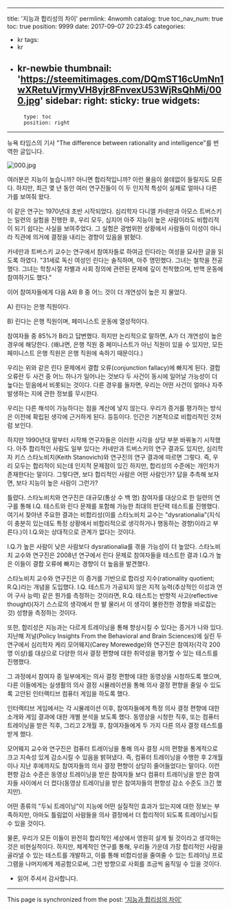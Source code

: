 
---
title: '지능과 합리성의 차이'
permlink: 4nwomh
catalog: true
toc_nav_num: true
toc: true
position: 9999
date: 2017-09-07 20:23:45
categories:
- kr
tags:
- kr
- kr-newbie
thumbnail: 'https://steemitimages.com/DQmST16cUmNn1wXRetuVjrmyVH8yjr8FnvexU53WjRsQhMi/000.jpg'
sidebar:
    right:
        sticky: true
widgets:
    -
        type: toc
        position: right
---


뉴욕 타임스의  기사 "The difference between rationality and intelligence"를 번역한 글입니다.

![000.jpg](https://steemitimages.com/DQmST16cUmNn1wXRetuVjrmyVH8yjr8FnvexU53WjRsQhMi/000.jpg)

여러분은 지능이 높습니까? 아니면 합리적입니까? 이런 물음이 쓸데없이 들릴지도 모른다. 하지만, 최근 몇 년 동안 여러 연구진들이 이 두 인지적 특성이 실제로 얼마나 다른 가를 보여줘 왔다. 

이 같은 연구는 1970년대 초반 시작되었다. 심리학자 다니엘 카네만과 아모스 트버스키는 일련의 실험을 진행한 후, 우리 모두, 심지어 아주 지능이 높은 사람이라도 비합리적이 되기 쉽다는 사실을 보여주었다. 그 실험은 광범위한 상황에서 사람들이 이성이 아니라 직관에 의거에 결정을 내리는 경향이 있음을 밝혔다. 

카네만과 트버스키 교수는 연구에서 참여자들로 하여금 린다라는 여성을 묘사한 글을 읽도록 하였다. "31세로 독신 여성인 린다는 솔직하며, 아주 명민했다. 그녀는 철학을 전공했다. 그녀는 학창시절 차별과 사회 정의에 관련된 문제에 깊이 천착했으며, 반핵 운동에 참여하기도 했다." 

이어 참여자들에게 다음 A와 B 중 어느 것이 더 개연성이 높은 지 물었다. 

A) 린다는 은행 직원이다. 

B) 린다는 은행 직원이며, 페미니스트 운동에 열성적이다. 

참여자들 중 85%가 B라고 답변했다. 하지만 논리적으로 말하면, A가 더 개연성이 높은 경우에 해당한다. (왜냐면, 은행 직원 중 페미니스트가 아닌 직원이 있을 수 있지만, 모든 페미니스트 은행 직원은 은행 직원에 속하기 때문이다.) 

우리는 위와 같은 린다 문제에서 결합 오류(conjunction fallacy)에 빠지게 된다. 결합 오류란 두 사건 중 어느 하나가 일어나는 것보다 두 사건이 동시에 일어날 가능성이 더 높다는 믿음에서 비롯되는 것이다. 다른 경우를 들자면, 우리는 어떤 사건이 얼마나 자주 발생하는 지에 관한 정보를 무시한다. 

우리는 다른 해석이 가능하다는 점을 계산에 넣지 않는다. 우리가 증거를 평가하는 방식은 이전에 확립된 생각에 근거하게 된다. 등등이다. 인간은 기본적으로 비합리적인 것처럼 보인다. 

하지만 1990년대 말부터 시작해 연구자들은 이러한 시각을 상당 부분 바꿔놓기 시작했다. 아주 합리적인 사람도 일부 있다는 카네만과 트버스키의 연구 결과도 있지만, 심리학자 키스 스타노비치(Keith Stanovich)와 연구진의 연구 결과에 따르면 그렇다. 즉, 우리 모두는 합리적이 되는데 인지적 문제점이 있긴 하지만, 합리성의 수준에는 개인차가 존재한다는 말이다. 그렇다면, 보다 합리적인 사람은 어떤 사람인가? 답을 추측해 보자면, 보다 지능이 높은 사람이 그런가? 

틀렸다. 스타노비치와 연구진은 대규모(통상 수 백 명) 참여자를 대상으로 한 일련의 연구를 통해 I.Q. 테스트와 린다 문제를 포함해 가능한 최대의 판단력 테스트를 진행했다. 여기서 찾아낸 주요한 결과는 비합리성(이를 스타노비치 교수는 "dysrationalia"(지식이 충분히 있는데도 특정 상황에서 비합리적으로 생각하거나 행동하는 경향)이라고 부른다.)이 I.Q.와는 상대적으로 관계가 없다는 것이다.

 I.Q.가 높은 사람이 낮은 사람보다 dysrationalia를 겪을 가능성이 더 높았다. 스타노비치 교수와 연구진은 2008년 연구에서 린다 문제로 참여자들을 테스트한 결과 I.Q.가 높은 이들이 결합 오류에 빠지는 경향이 더 높음을 발견했다. 

스타노비치 교수와 연구진은 이 증거를 기반으로 합리성 지수(rationality quotient; R.Q.)라는 개념을 도입했다. I.Q. 테스트가 가공되지 않은 지적 능력(추상적인 이성과 언어 구사 능력) 같은 뭔가를 측정하는 것이라면, R.Q. 테스트는 반향적 사고(reflective thought)(자기 스스로의 생각에서 한 발 물러서 이 생각이 불완전한 경향을 바로잡는 것) 성향을 측정하는 것이다. 

또한, 합리성은 지능과는 다르게 트레이닝을 통해 향상시킬 수 있다는 증거가 나와 있다. 지난해 저널(Policy Insights From the Behavioral and Brain Sciences)에 실린 두 연구에서 심리학자 케리 모어웨지(Carey Morewedge)와 연구진은 참여자(각각 200명 이상)를 대상으로 다양한 의사 결정 편향에 대한 취약성을 평가할 수 있는 테스트를 진행했다.

 그 과정에서 참여자 중 일부에게는 의사 결정 편향에 대한 동영상을 시청하도록 했으며, 다른 이들에게는 실생활의 의사 결정 시뮬레이션을 통해 의사 결정 편향을 줄일 수 있도록 고안된 인터랙티브 컴퓨터 게임을 하도록 했다. 

인터랙티브 게임에서는 각 시뮬레이션 이후, 참여자들에게 특정 의사 결정 편향에 대한 소개와 게임 결과에 대한 개별 분석을 보도록 했다. 동영상을 시청한 직후, 또는 컴퓨터 트레이닝을 받은 직후, 그리고 2개월 후, 참여자들에게 두 가지 다른 의사 결정 테스트를 받게 했다. 

모어웨지 교수와 연구진은 컴퓨터 트레이닝을 통해 의사 결정 시의 편향을 통계적으로 크고 지속성 있게 감소시킬 수 있음을 밝혀냈다. 즉, 컴퓨터 트레이닝을 수행한 후 2개월이나 지난 후에까지도 참여자들의 의사 결정 편향이 상당히 줄어들었다는 말이다. 이런 편향 감소 수준은 동영상 트레이닝을 받은 참여자들 보다 컴퓨터 트레이닝을 받은 참여자들 사이에서 더 컸다(동영상 트레이닝을 받은 참여자들의 편향성 감소 수준도 크긴 했지만). 

어떤 종류의 "두뇌 트레이닝"이 지능에 어떤 실질적인 효과가 있는지에 대한 정보는 부족하지만, 아마도 틀림없이 사람들을 의사 결정에서 더 합리적이 되도록 트레이닝시킬 수 있을 것이다. 

물론, 우리가 모든 이들이 완전히 합리적인 세상에서 영원히 살게 될 것이라고 생각하는 것은 비현실적이다. 하지만, 체계적인 연구를 통해, 우리들 가운데 가장 합리적인 사람을 골라낼 수 있는 테스트를 개발하고, 이를 통해 비합리성을 줄여줄 수 있는 트레이닝 프로그램을 나머지에게 제공함으로써, 그런 방향으로 사회를 조금씩 움직일 수 있을 것이다.

* 읽어 주셔서 감사합니다.

- - -

This page is synchronized from the post: ['지능과 합리성의 차이'](https://steemit.com/@pius.pius/4nwomh)
